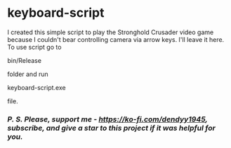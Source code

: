 # keyboard-script

I created this simple script to play the Stronghold Crusader video game because I couldn't bear controlling camera via arrow keys. I'll leave it here. To use script go to <p>bin/Release</p> folder and run <p>keyboard-script.exe</p> file. 

### <i>P. S. Please, support me - https://ko-fi.com/dendyy1945, subscribe, and give a star to this project if it was helpful for you.</i>
